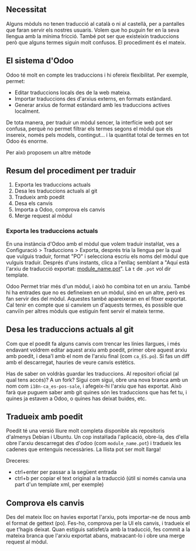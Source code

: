 ## Necessitat

Alguns mòduls no tenen traducció al català o ni al castellà, per a pantalles que faran servir els nostres usuaris. Volem que ho puguin fer en la seva llengua amb la mínima fricció. També pot ser que existeixin traduccions però que alguns termes siguin molt confusos. El procediment és el mateix.

## El sistema d'Odoo

Odoo té molt en compte les traduccions i hi ofereix flexibilitat. Per exemple, permet:

* Editar traduccions locals des de la web mateixa.
* Importar traduccions des d'arxius externs, en formats estàndard.
* Generar arxius de format estàndard amb les traduccions actives localment.

De tota manera, per traduir un mòdul sencer, la interfície web pot ser confusa, perquè no permet filtrar els termes segons el mòdul que els insereix, només pels models, contingut... i la quantitat total de termes en tot Odoo és enorme.

Per això proposem un altre mètode

## Resum del procediment per traduir

1. Exporta les traduccions actuals
2. Desa les traduccions actuals al git
3. Tradueix amb poedit
4. Desa els canvis
5. Importa a Odoo, comprova els canvis
6. Merge request al mòdul

### Exporta les traduccions actuals

En una instància d'Odoo amb el mòdul que volem traduir instaŀlat, ves a Configuració > Traduccions > Exporta, després tria la llengua per la qual que vulguis traduir, format "PO" i selecciona escriu els noms del mòdul que vulguis traduir. Després d'uns instants, clica a l'enllaç semblant a "Aquí està l'arxiu de traducció exportat: [module_name.pot](#)". La `t` de `.pot` vol dir template.

Odoo Permet triar més d'un mòdul, i això ho combina tot en un arxiu. També hi ha entrades que no es defineixen en un mòdul, sinó en un altre, però es fan servir des del mòdul. Aquestes també apareixeran en el fitxer exportat. Cal tenir en compte que si canviem un d'aquests termes, és possible que canviïn per altres mòduls que estiguin fent servir el mateix terme.

## Desa les traduccions actuals al git

Com que el poedit fa alguns canvis com trencar les línies llargues, i més endavant voldrem editar aquest arxiu amb poedit, primer obre aquest arxiu amb poedit, i desa'l amb el nom de l'arxiu final (com `ca_ES.po`). Si fas un diff amb el descarregat, hauries de veure canvis estètics.

Has de saber on voldràs guardar les traduccions. Al repositori oficial (al qual tens accés)? A un fork? Sigui com sigui, obre una nova branca amb un nom com `i18n-ca_es-pos-sale`, i afegeix-hi l'arxiu que has exportat. Això farà que puguem saber amb git quines són les traduccions que has fet tu, i quines ja estaven a Odoo, o quines has deixat buides, etc.

## Tradueix amb poedit

Poedit té una versió lliure molt completa disponible als repositoris d'almenys Debian i Ubuntu. Un cop instaŀlada l'aplicació, obre-la, des d'ella obre l'arxiu descarregat des d'odoo (com `module_name.pot`) i tradueix les cadenes que entenguis necessàries. La llista pot ser molt llarga!

Dreceres:
* ctrl+enter per passar a la següent entrada
* ctrl+b per copiar el text original a la traducció (útil si només canvia una part d'un template xml, per exemple)

## Comprova els canvis

Des del mateix lloc on havies exportat l'arxiu, pots importar-ne de nous amb el format de gettext (po). Fes-ho, comprova per la UI els canvis, i tradueix el que t'hagis deixat. Quan estiguis satisfet/a amb la traducció, fes commit a la mateixa branca que l'arxiu exportat abans, matxacant-lo i obre una merge request al mòdul.